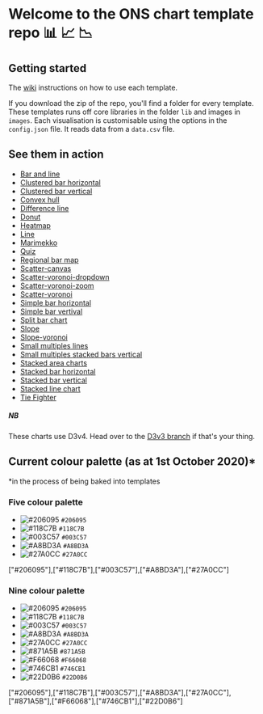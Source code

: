 # Welcome to the ONS chart template repo :bar_chart: :chart_with_upwards_trend: :chart_with_downwards_trend:



## Getting started

The [wiki](https://github.com/ONSvisual/Simple-charts/wiki) instructions on how to use each template.

If you download the zip of the repo, you'll find a folder for every template. These templates runs off core libraries in the folder `lib` and images in `images`. Each visualisation is customisable using the options in the `config.json` file. It reads data from a `data.csv` file.

## See them in action
- [Bar and line](https://onsvisual.github.io/Simple-charts/Bar-and-Line/)
- [Clustered bar horizontal](https://onsvisual.github.io/Simple-charts/Clustered-Bar-Horizontal/)
- [Clustered bar vertical](https://onsvisual.github.io/Simple-charts/Clustered-Bar-Vertical/)
- [Convex hull](https://onsvisual.github.io/Simple-charts/Convex-Hull/)
- [Difference line](https://onsvisual.github.io/Simple-charts/Difference-Line/)
- [Donut](https://onsvisual.github.io/Simple-charts/Donut/)
- [Heatmap](https://onsvisual.github.io/Simple-charts/Heatmap/)
- [Line](https://onsvisual.github.io/Simple-charts/Line/)
- [Marimekko](https://onsvisual.github.io/Simple-charts/Marimekko/)
- [Quiz](https://onsvisual.github.io/Simple-charts/Quiz/)
- [Regional bar map](https://onsvisual.github.io/Simple-charts/Regional-Map-Bar/)
- [Scatter-canvas](https://onsvisual.github.io/Simple-charts/Scatter-canvas/)
- [Scatter-voronoi-dropdown](https://onsvisual.github.io/Simple-charts/Scatter-voronoi-dropdown/)
- [Scatter-voronoi-zoom](https://onsvisual.github.io/Simple-charts/Scatter-voronoi-zoom/)
- [Scatter-voronoi](https://onsvisual.github.io/Simple-charts/Scatter-voronoi/)
- [Simple bar horizontal](https://onsvisual.github.io/Simple-charts/Simple-Bar-Horizontal/)
- [Simple bar vertival](https://onsvisual.github.io/Simple-charts/Simple-Bar-Vertical/)
- [Split bar chart](https://onsvisual.github.io/Simple-charts/Split-bar-chart/)
- [Slope](https://onsvisual.github.io/Simple-charts/Slope/)
- [Slope-voronoi](https://onsvisual.github.io/Simple-charts/Slope-voronoi/)
- [Small multiples lines](https://onsvisual.github.io/Simple-charts/small-multiple-line/)
- [Small multiples stacked bars vertical](https://onsvisual.github.io/Simple-charts/small-multiples-stacked-bar/index.html)
- [Stacked area charts](https://onsvisual.github.io/Simple-charts/Stacked-Area-Charts/)
- [Stacked bar horizontal](https://onsvisual.github.io/Simple-charts/Stacked-Bar-Horizontal/)
- [Stacked bar vertical](https://onsvisual.github.io/Simple-charts/Stacked-Bar-Vertical/)
- [Stacked line chart](https://onsvisual.github.io/Simple-charts/stacked-lines/)
- [Tie Fighter](https://onsvisual.github.io/Simple-charts/tie-fighter/)

##### NB

These charts use D3v4. Head over to the [D3v3 branch](https://github.com/ONSvisual/Simple-charts/tree/d3v3) if that's your thing.



## Current colour palette (as at 1st October 2020)*
*in the process of being baked into templates

### Five colour palette

* ![#206095](https://placehold.it/15/206095/000000?text=+) `#206095`
* ![#118C7B](https://placehold.it/15/118C7B/000000?text=+) `#118C7B`
* ![#003C57](https://placehold.it/15/003C57/000000?text=+) `#003C57`
* ![#A8BD3A](https://placehold.it/15/A8BD3A/000000?text=+) `#A8BD3A`
* ![#27A0CC](https://placehold.it/15/27A0CC/000000?text=+) `#27A0CC`

["#206095"],["#118C7B"],["#003C57"],["#A8BD3A"],["#27A0CC"]


### Nine colour palette

* ![#206095](https://placehold.it/15/206095/000000?text=+) `#206095`
* ![#118C7B](https://placehold.it/15/118C7B/000000?text=+) `#118C7B`
* ![#003C57](https://placehold.it/15/003C57/000000?text=+) `#003C57`
* ![#A8BD3A](https://placehold.it/15/A8BD3A/000000?text=+) `#A8BD3A`
* ![#27A0CC](https://placehold.it/15/27A0CC/000000?text=+) `#27A0CC`
* ![#871A5B](https://placehold.it/15/871A5B/000000?text=+) `#871A5B`
* ![#F66068](https://placehold.it/15/F66068/000000?text=+) `#F66068`
* ![#746CB1](https://placehold.it/15/746CB1/000000?text=+) `#746CB1`
* ![#22D0B6](https://placehold.it/15/22D0B6/000000?text=+) `#22D0B6`

["#206095"],["#118C7B"],["#003C57"],["#A8BD3A"],["#27A0CC"],["#871A5B"],["#F66068"],["#746CB1"],["#22D0B6"]
